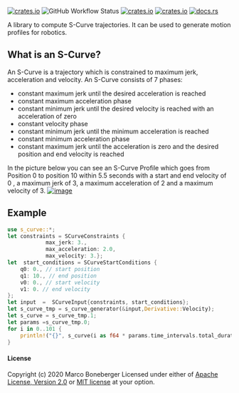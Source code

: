 [![crates.io](https://img.shields.io/crates/v/s_curve.svg)](https://crates.io/crates/s_curve)
![GitHub Workflow Status](https://img.shields.io/github/workflow/status/marcbone/s_curve/Rust)
[![crates.io](https://img.shields.io/crates/l/s_curve.svg)](https://crates.io/crates/s_curve)
[![crates.io](https://img.shields.io/crates/d/s_curve.svg)](https://crates.io/crates/s_curve)
[![docs.rs](https://docs.rs/s_curve/badge.svg)](https://docs.rs/s_curve)





A library to compute S-Curve trajectories. It can be used to generate motion profiles for robotics.

## What is an S-Curve?

An S-Curve is a trajectory which is constrained to maximum jerk, acceleration and velocity.
An S-Curve consists of 7 phases:
 * constant maximum jerk until the desired acceleration is reached
 * constant maximum acceleration phase
 * constant minimum jerk until the desired velocity is reached with an acceleration of zero
 * constant velocity phase
 * constant minimum jerk until the minimum acceleration is reached
 * constant minimum acceleration phase
 * constant maximum jerk until the acceleration is zero and the desired position and end velocity is reached
 
 In the picture below you can see an S-Curve Profile which goes from Position 0 to position 10 within 5.5 seconds with a start and end velocity of 0
 , a maximum jerk of 3, a maximum acceleration of 2 and a maximum velocity of 3.
[![image](http://i.imgur.com/BQPhS8n.png)](http://i.imgur.com/BQPhS8n.png)
## Example
  ```rust
  use s_curve::*;
  let constraints = SCurveConstraints {
              max_jerk: 3.,
              max_acceleration: 2.0,
              max_velocity: 3.};
  let  start_conditions = SCurveStartConditions {
      q0: 0., // start position
      q1: 10., // end position
      v0: 0., // start velocity
      v1: 0. // end velocity
  };
  let input  =  SCurveInput{constraints, start_conditions};
  let s_curve_tmp = s_curve_generator(&input,Derivative::Velocity);
  let s_curve = s_curve_tmp.1;
  let params =s_curve_tmp.0;
  for i in 0..101 {
      println!("{}", s_curve(i as f64 * params.time_intervals.total_duration() / 100.));
  }
  ```
#### License
Copyright (c) 2020 Marco Boneberger
Licensed under either of [Apache License, Version 2.0](LICENSE-APACHE) or [MIT license](LICENSE-MIT) at your option. 


